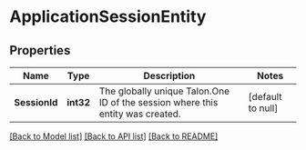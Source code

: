 # ApplicationSessionEntity

## Properties
Name | Type | Description | Notes
------------ | ------------- | ------------- | -------------
**SessionId** | **int32** | The globally unique Talon.One ID of the session where this entity was created. | [default to null]

[[Back to Model list]](../README.md#documentation-for-models) [[Back to API list]](../README.md#documentation-for-api-endpoints) [[Back to README]](../README.md)


